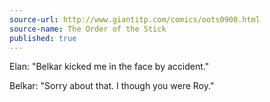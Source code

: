 ```yaml
---
source-url: http://www.giantitp.com/comics/oots0900.html
source-name: The Order of the Stick
published: true
---
```


<p>Elan: "Belkar kicked me in the face by accident."</p>

<p>Belkar: "Sorry about that. I though you were Roy."</p>


